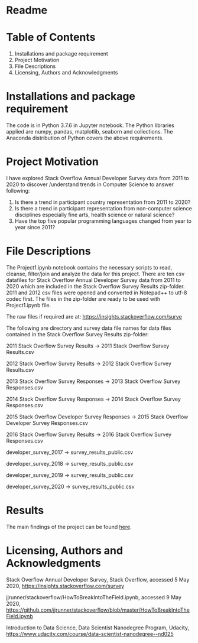 # Readme
# Table of Contents
1.	Installations and package requirement
2.	Project Motivation
3.	File Descriptions
4.	Licensing, Authors and Acknowledgments

# Installations and package requirement
The code is in Python 3.7.6 in Jupyter notebook. The Python libraries applied are numpy, pandas, matplotlib, seaborn and collections. The Anaconda distribution of Python covers the above requirements. 

# Project Motivation
I have explored Stack Overflow Annual Developer Survey data from 2011 to 2020 to discover /understand trends in Computer Science to answer following: 
1.	Is there a trend in participant country representation from 2011 to 2020?
2.	Is there a trend in participant representation from non-computer science disciplines especially fine arts, health science or natural science?
3.	Have the top five popular programming languages changed from year to year since 2011?

# File Descriptions
The Project1.ipynb notebook contains the necessary scripts to read, cleanse, filter/join and analyze the data for this project. There are ten csv datafiles for Stack Overflow Annual Developer Survey data from 2011 to 2020 which are included in the Stack Overflow Survey Results zip-folder. 2011 and 2012 csv files were opened and converted in Notepad++ to utf-8 codec first. The files in the zip-folder are ready to be used with Project1.ipynb file. 

The raw files if required are at: https://insights.stackoverflow.com/surve

The following are directory and survey data file names for data files contained in the Stack Overflow Survey Results zip-folder:

2011 Stack Overflow Survey Results -> 2011 Stack Overflow Survey Results.csv

2012 Stack Overflow Survey Results -> 2012 Stack Overflow Survey Results.csv 

2013 Stack Overflow Survey Responses -> 2013 Stack Overflow Survey Responses.csv

2014 Stack Overflow Survey Responses -> 2014 Stack Overflow Survey Responses.csv

2015 Stack Overflow Developer Survey Responses -> 2015 Stack Overflow Developer Survey Responses.csv

2016 Stack Overflow Survey Results -> 2016 Stack Overflow Survey Responses.csv 

developer_survey_2017 -> survey_results_public.csv

developer_survey_2018 -> survey_results_public.csv

developer_survey_2019 -> survey_results_public.csv

developer_survey_2020 -> survey_results_public.csv

# Results
The main findings of the project can be found [here](https://prabhmit-chadha.medium.com/trends-in-computer-science-4c6ec3e78695).

# Licensing, Authors and Acknowledgments
Stack Overflow Annual Developer Survey, Stack Overflow, accessed 5 May 2020,
https://insights.stackoverflow.com/survey

jjrunner/stackoverflow/HowToBreakIntoTheField.ipynb, accessed 9 May 2020, https://github.com/jjrunner/stackoverflow/blob/master/HowToBreakIntoTheField.ipynb

Introduction to Data Science, Data Scientist Nanodegree Program, Udacity, https://www.udacity.com/course/data-scientist-nanodegree--nd025 
